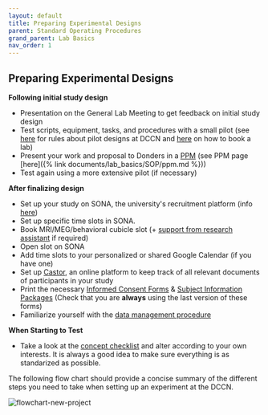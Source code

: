 ```yaml
---
layout: default
title: Preparing Experimental Designs
parent: Standard Operating Procedures
grand_parent: Lab Basics
nav_order: 1
---
```


## Preparing Experimental Designs
**Following initial study design**
* Presentation on the General Lab Meeting to get feedback on initial study design
* Test scripts, equipment, tasks, and procedures with a small pilot (see [here](https://intranet.donders.ru.nl/index.php?id=5960) for rules about pilot designs at DCCN and [here](https://intranet.donders.ru.nl/index.php?id=laboratories) on how to book a lab)
* Present your work and proposal to Donders in a [PPM](https://intranet.donders.ru.nl/index.php?id=research-ppm) (see PPM page [here]({% link documents/lab_basics/SOP/ppm.md %}))
* Test again using a more extensive pilot (if necessary)

**After finalizing design**
* Set up your study on SONA, the university's recruitment platform (info [here](https://intranet.donders.ru.nl/index.php?id=recruiting-paying-subjects))
* Set up specific time slots in SONA.
* Book MRI/MEG/behavioral cubicle slot (+ [support from research assistant](https://intranet.donders.ru.nl/index.php?id=5533) if required)
* Open slot on SONA
* Add time slots to your personalized or shared Google Calendar (if you have one)
* Set up [Castor](https://intranet.donders.ru.nl/index.php?id=castor), an online platform to keep track of all relevant documents of participants in your study
* Print the necessary [Informed Consent Forms](https://intranet.donders.ru.nl/index.php?id=6769) & [Subject Information Packages](https://intranet.donders.ru.nl/index.php?id=6770) (Check that you are **always** using the last version of these forms)
* Familiarize yourself with the [data management procedure](https://intranet.donders.ru.nl/index.php?id=datastorage-archiving-sharing)

**When Starting to Test**
* Take a look at the [concept checklist](https://docs.google.com/document/d/1ZSTiefJdUuVGoO00uoj6vZxGBkfi-IeamdLvl56VwdY/edit?usp=sharing) and alter according to your own interests. It is always a good idea to make sure everything is as standarized as possible.

The following flow chart should provide a concise summary of the different steps you need to take when setting up an experiment at the DCCN.

![flowchart-new-project](./flowchart-new-proj.png)
